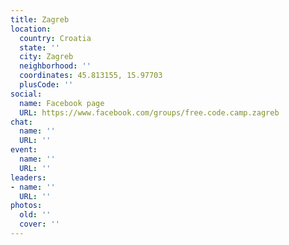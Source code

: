 ```yaml
---
title: Zagreb
location:
  country: Croatia
  state: ''
  city: Zagreb
  neighborhood: ''
  coordinates: 45.813155, 15.97703
  plusCode: ''
social:
  name: Facebook page
  URL: https://www.facebook.com/groups/free.code.camp.zagreb
chat:
  name: ''
  URL: ''
event:
  name: ''
  URL: ''
leaders:
- name: ''
  URL: ''
photos:
  old: ''
  cover: ''
---
```


